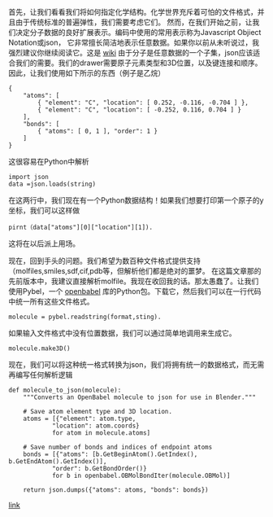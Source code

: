 首先，让我们看看我们将如何指定化学结构。化学世界充斥着可怕的文件格式，并且由于传统标准的普遍弹性，我们需要考虑它们。
然而，在我们开始之前，让我们决定分子数据的良好扩展表示。编码中使用的常用表示称为Javascript Objiect Notation或json，
它非常擅长简洁地表示任意数据。如果你以前从未听说过，我强烈建议你继续阅读它。这是
[wiki](http://en.wikipedia.org/wiki/JSON)
由于分子是任意数据的一个子集，json应该适合我们的需要。我们的drawer需要原子元素类型和3D位置，以及键连接和顺序。
因此，让我们使用如下所示的东西（例子是乙烷）

    {
        "atoms": [
            { "element": "C", "location": [ 0.252, -0.116, -0.704 ] },
            { "element": "C", "location": [ -0.252, 0.116, 0.704 ] }
        ],
        "bonds": [
            { "atoms": [ 0, 1 ], "order": 1 }
        ]
    }

这很容易在Python中解析

    import json
    data =json.loads(string)

在这两行中，我们现在有一个Python数据结构！如果我们想要打印第一个原子的y坐标，我们可以这样做

    pirnt（data["atoms"][0]["location"][1]).

这将在以后派上用场。

现在，回到手头的问题。我们希望为数百种文件格式提供支持（molfiles,smiles,sdf,cif,pdb等，但解析他们都是绝对的噩梦。
在这篇文章那的先前版本中，我建议直接解析molfile。我现在收回我的话。那太愚蠢了。让我们使用Pybel，一个
[openbabel](http://openbabel.org/wiki/Main_Page)
库的Python包。下载它，然后我们可以在一行代码中统一所有这些文件格式。

    molecule = pybel.readstring(format,sting).

如果输入文件格式中没有位置数据，我们可以通过简单地调用来生成它。

    molecule.make3D()
    
现在，我们可以将这种统一格式转换为json，我们将拥有统一的数据格式，而无需再编写任何解析逻辑

    def molecule_to_json(molecule):
        """Converts an OpenBabel molecule to json for use in Blender."""

        # Save atom element type and 3D location.
        atoms = [{"element": atom.type,
                "location": atom.coords}
                for atom in molecule.atoms]

        # Save number of bonds and indices of endpoint atoms
        bonds = [{"atoms": [b.GetBeginAtom().GetIndex(), b.GetEndAtom().GetIndex()],
                "order": b.GetBondOrder()}
                for b in openbabel.OBMolBondIter(molecule.OBMol)]

        return json.dumps({"atoms": atoms, "bonds": bonds})


    

[link](https://patrickfuller.github.io/molecules-from-smiles-molfiles-in-blender/)
